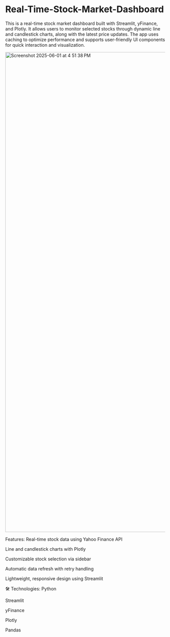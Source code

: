 # Real-Time-Stock-Market-Dashboard

This is a real-time stock market dashboard built with Streamlit, yFinance, and Plotly. It allows users to monitor selected stocks through dynamic line and candlestick charts, along with the latest price updates. The app uses caching to optimize performance and supports user-friendly UI components for quick interaction and visualization.

<img width="1513" alt="Screenshot 2025-06-01 at 4 51 38 PM" src="https://github.com/user-attachments/assets/2d7a49a0-d1e1-4647-95ed-9dfa6cca9ea9" />



Features:
Real-time stock data using Yahoo Finance API

Line and candlestick charts with Plotly

Customizable stock selection via sidebar

Automatic data refresh with retry handling

Lightweight, responsive design using Streamlit

🛠️ Technologies:
Python

Streamlit

yFinance

Plotly

Pandas

